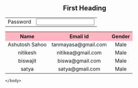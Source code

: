 
<!doctype html>
<html>
<head>
<title>First web</title>
</head>
<body> 
		
<h2 align="center">First Heading</h2>

<table allign="left"><tr>
<td>Password</td>
<td><input type="password"/></td>
</tr>
</table>

<table   border="0px" cellpadding="0" align="center">

<tr bgcolor="lightpink">
	<th>Name</th>
	<th>Email id</th>
	<th>Gender</th>
</tr>
<tr>
	<td align="center">Ashutosh Sahoo</td>
	<td align="center">tanmayasa@gmail.com</td>
	<td align="center">Male</td>
</tr>
<tr >
	<td align="center">nitikesh </td>
	<td align="center">nitikea@gmail.com</td>
	<td align="center">Male</td>
</tr>
<tr>
	<td align="center">biswajit</td>
	<td align="center">biswa@gmail.com</td>
	<td  align="center">Male</td>
</tr>
<tr>
	<td align="center">satya</td>
	<td align="center">satya@gmail.com</td>
	<td align="center">Male</td>
</tr>
</table>
		
	</body>
</html>
